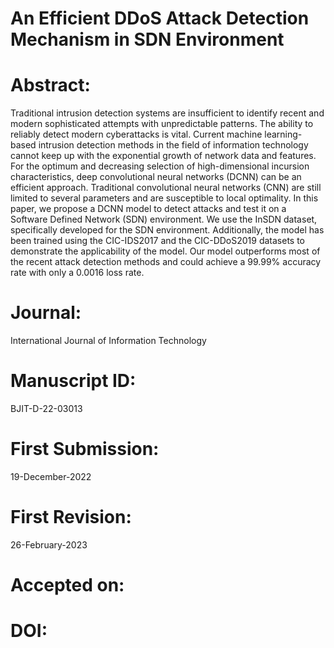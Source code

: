 # An Efficient DDoS Attack Detection Mechanism in SDN Environment

# Abstract:
Traditional intrusion detection systems are insufficient to identify recent and modern sophisticated attempts with unpredictable patterns. The ability to reliably detect modern cyberattacks is vital. Current machine learning-based intrusion detection methods in the field of information technology cannot keep up with the exponential growth of network data and features. For the optimum and decreasing selection of high-dimensional incursion characteristics, deep convolutional neural networks (DCNN) can be an efficient approach. Traditional convolutional neural networks (CNN) are still limited to several parameters and are susceptible to local optimality. In this paper, we propose a DCNN model to detect attacks and test it on a Software Defined Network (SDN) environment. We use the InSDN dataset, specifically developed for the SDN environment. Additionally, the model has been trained using the CIC-IDS2017 and the CIC-DDoS2019 datasets to demonstrate the applicability of the model. Our model outperforms most of the recent attack detection methods and could achieve a 99.99% accuracy rate with only a 0.0016 loss rate.

# Journal:
International Journal of Information Technology

# Manuscript ID:
BJIT-D-22-03013

# First Submission:
19-December-2022

# First Revision:
26-February-2023

# Accepted on:

# DOI:


